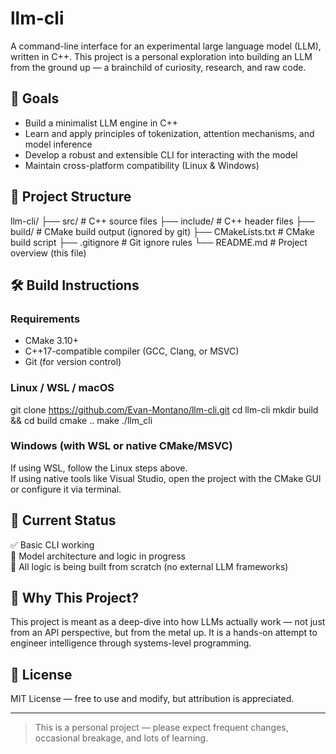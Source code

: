 # llm-cli

A command-line interface for an experimental large language model (LLM), written in C++. This project is a personal exploration into building an LLM from the ground up — a brainchild of curiosity, research, and raw code.

## 🚀 Goals

- Build a minimalist LLM engine in C++
- Learn and apply principles of tokenization, attention mechanisms, and model inference
- Develop a robust and extensible CLI for interacting with the model
- Maintain cross-platform compatibility (Linux & Windows)

## 📁 Project Structure

llm-cli/
├── src/              # C++ source files
├── include/          # C++ header files
├── build/            # CMake build output (ignored by git)
├── CMakeLists.txt    # CMake build script
├── .gitignore        # Git ignore rules
└── README.md         # Project overview (this file)

## 🛠️ Build Instructions

### Requirements

- CMake 3.10+
- C++17-compatible compiler (GCC, Clang, or MSVC)
- Git (for version control)

### Linux / WSL / macOS

git clone https://github.com/Evan-Montano/llm-cli.git
cd llm-cli
mkdir build && cd build
cmake ..
make
./llm_cli

### Windows (with WSL or native CMake/MSVC)

If using WSL, follow the Linux steps above.  
If using native tools like Visual Studio, open the project with the CMake GUI or configure it via terminal.

## 🧪 Current Status

✅ Basic CLI working  
🚧 Model architecture and logic in progress  
🧠 All logic is being built from scratch (no external LLM frameworks)

## 🧠 Why This Project?

This project is meant as a deep-dive into how LLMs actually work — not just from an API perspective, but from the metal up. It is a hands-on attempt to engineer intelligence through systems-level programming.

## 📄 License

MIT License — free to use and modify, but attribution is appreciated.

---

> This is a personal project — please expect frequent changes, occasional breakage, and lots of learning.
